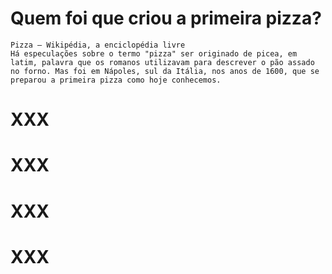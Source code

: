 # Quem foi que criou a primeira pizza?

```
Pizza – Wikipédia, a enciclopédia livre
Há especulações sobre o termo "pizza" ser originado de picea, em latim, palavra que os romanos utilizavam para descrever o pão assado no forno. Mas foi em Nápoles, sul da Itália, nos anos de 1600, que se preparou a primeira pizza como hoje conhecemos.
```

# XXX

# XXX

# XXX

# XXX
